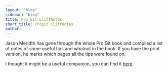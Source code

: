 ```yaml
---
layout: "blog"
sidebar: "blog"
title: Pro Git CliffNotes
short_title: Progit Cliffnotes
author:
---
```


Jason Meridth has gone through the whole Pro Git book and compiled a list of notes of some
useful tips and whatnot in the book.  If you have the print version, he marks which pages
all the tips were found on.

I thought it might be a useful companion, you can find it
<a href="http://www.lostechies.com/blogs/jason_meridth/archive/2010/04/05/quot-pro-git-quot-cliff-notes.aspx">here</a>.

